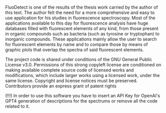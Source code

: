 FluoDetect is one of the results of the thesis work carried by the author of this text.
The author felt the need for a more comprehensive and easy to use application for his studies in fluorescence spectroscopy.
Most of the applications available to this day for fluorescence analysis have huge databases filled with fluorescent elements of any kind, from those present in organic compounds such as bacteria (such as tyrosine or tryptophan) to inorganic compounds.
These applications mainly allow the user to search for fluorescent elements by name and to compare those by means of graphic plots that overlap the spectra of said fluorescent elements.

The project code is shared under conditions of the GNU General Public License v3.0. Permissions of this strong copyleft license are conditioned on making available complete source code of licensed works and modifications, which include larger works using a licensed work, under the same license.
Copyright and license notices must be preserved. Contributors provide an express grant of patent rights

(!!!) In order to use this software you have to insert an API Key for OpenAI's GPT4 generation of descriptions for the spectrums or remove all the code related to it.
